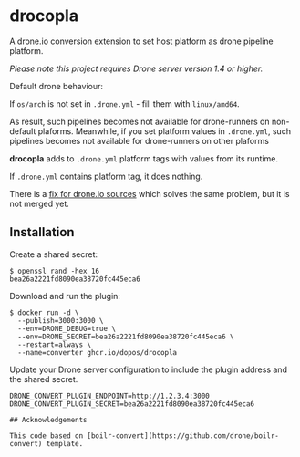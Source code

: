 # drocopla

A drone.io conversion extension to set host platform as drone pipeline platform. 

_Please note this project requires Drone server version 1.4 or higher._

Default drone behaviour:

If `os/arch` is not set in `.drone.yml` - fill them with `linux/amd64`.

As result, such pipelines becomes not available for drone-runners on non-default plaforms.
Meanwhile, if you set platform values in `.drone.yml`, such pipelines becomes not available for drone-runners on other plaforms

**drocopla** adds to `.drone.yml` platform tags with values from its runtime.

If `.drone.yml` contains platform tag, it does nothing.

There is a [fix for drone.io sources](https://github.com/LeKovr/drone/commit/886f18f8ad368e4b7c8882d70f709f9535bd277f) which solves the same problem, but it is not merged yet.

## Installation

Create a shared secret:

```console
$ openssl rand -hex 16
bea26a2221fd8090ea38720fc445eca6
```

Download and run the plugin:

```console
$ docker run -d \
  --publish=3000:3000 \
  --env=DRONE_DEBUG=true \
  --env=DRONE_SECRET=bea26a2221fd8090ea38720fc445eca6 \
  --restart=always \
  --name=converter ghcr.io/dopos/drocopla
```

Update your Drone server configuration to include the plugin address and the shared secret.

```text
DRONE_CONVERT_PLUGIN_ENDPOINT=http://1.2.3.4:3000
DRONE_CONVERT_PLUGIN_SECRET=bea26a2221fd8090ea38720fc445eca6

## Acknowledgements

This code based on [boilr-convert](https://github.com/drone/boilr-convert) template.
